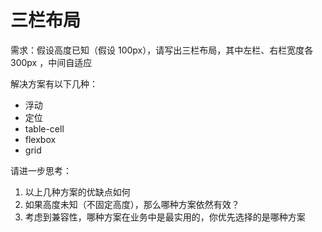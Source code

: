 # 三栏布局

需求：假设高度已知（假设 100px），请写出三栏布局，其中左栏、右栏宽度各 300px ，中间自适应

解决方案有以下几种：

+ 浮动
+ 定位
+ table-cell
+ flexbox
+ grid

请进一步思考：

1. 以上几种方案的优缺点如何
2. 如果高度未知（不固定高度），那么哪种方案依然有效？
3. 考虑到兼容性，哪种方案在业务中是最实用的，你优先选择的是哪种方案